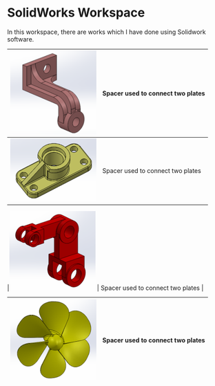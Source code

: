 # SolidWorks Workspace
In this workspace, there are works which I have done using Solidwork software.

|<img src="https://github.com/muratti32/solidworks-workspace/blob/master/ara_parca/ara_parca.png" width="200" /> |  Spacer used to connect two plates |
|--|--|
|<img src="https://github.com/muratti32/solidworks-workspace/blob/master/ara_parca2/ara_parca2_2.png" width="200" /> |  Spacer used to connect two plates |

|<img src="https://github.com/muratti32/solidworks-workspace/blob/master/ara_parca3/ara_parca33.png" width="200" /> |  Spacer used to connect two plates |

|<img src="https://github.com/muratti32/solidworks-workspace/blob/master/pervane/pervane2.png" width="200" /> |  Spacer used to connect two plates |
|--|--|